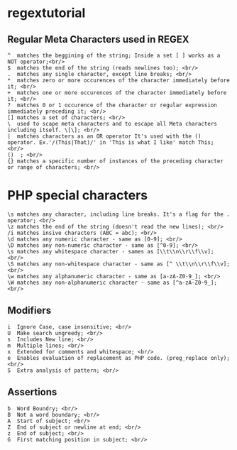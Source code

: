 regextutorial
=============

Regular Meta Characters used in REGEX
----------------------

	^  matches the beggining of the string; Inside a set [ ] works as a NOT operator;<br/>
	$  matches the end of the string (reads newlines too); <br/>
	.  matches any single character, except line breaks; <br/>
	*  matches zero or more occurences of the character immediately before it; <br/>
	+  matches one or more occurences of the character immediately before it; <br/>
	?  matches 0 or 1 occurence of the character or regular expression immediately preceding it; <br/>
	[] matches a set of characters; <br/>
	\  used to scape meta characters and to escape all Meta characters including itself. \[\]; <br/>
	|  matches characters as an OR operator It's used with the () operator. Ex.'/(This|That)/' in 'This is what I like' match This; <br/>
	()  ; <br/>
	{} matches a specific number of instances of the preceding character or range of characters; <br/>

PHP special characters
======================

	\s matches any character, including line breaks. It's a flag for the . operator; <br/>
	\z matches the end of the string (doesn't read the new lines); <br/>
	/i matches insive characters (ABC = abc); <br/>
	\d matches any numeric character - same as [0-9]; <br/>
	\D matches any non-numeric character - same as [^0-9]; <br/>
	\s matches any whitespace character - sames as [\\t\\n\\r\\f\\v]; <br/>
	\S matches any non-whitespace character - same as [^ \\t\\n\\r\\f\\v]; <br/>
	\w matches any alphanumeric character - same as [a-zA-Z0-9_]; <br/>
	\W matches any non-alphanumeric character - same as [^a-zA-Z0-9_]; <br/>

Modifiers
---------

	i  Ignore Case, case insensitive; <br/>
	U  Make search ungreedy; <br/>
	s  Includes New line; <br/>
	m  Multiple lines; <br/>
	x  Extended for comments and whitespace; <br/>
	e  Enables evaluation of replacement as PHP code. (preg_replace only); <br/>
	S  Extra analysis of pattern; <br/>

Assertions
----------

	b  Word Boundry; <br/>
	B  Not a word boundary; <br/>
	A  Start of subject; <br/>
	Z  End of subject or newline at end; <br/>
	z  End of subject; <br/>
	G  First matching position in subject; <br/>

